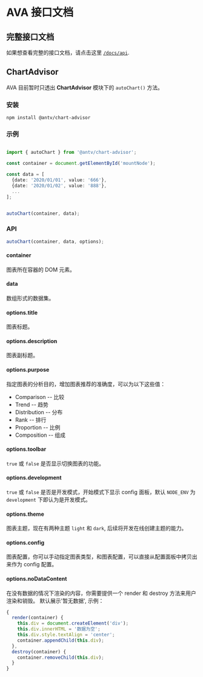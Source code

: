 # AVA 接口文档

## 完整接口文档

如果想查看完整的接口文档，请点击这里 [`/docs/api`](./../docs/api/index.md).

## ChartAdvisor

AVA 目前暂时只透出 **ChartAdvisor** 模块下的 `autoChart()` 方法。

### 安装

```shell
npm install @antv/chart-advisor
```

### 示例

```typescript

import { autoChart } from '@antv/chart-advisor';

const container = document.getElementById('mountNode');

const data = [
  {date: '2020/01/01', value: '666'},
  {date: '2020/01/02', value: '888'},
  ...
];


autoChart(container, data);
```

### API

```typescript
autoChart(container, data, options);
```

#### container

图表所在容器的 DOM 元素。

#### data

数组形式的数据集。

#### options.title

图表标题。

#### options.description

图表副标题。

#### options.purpose

指定图表的分析目的，增加图表推荐的准确度，可以为以下这些值：

* Comparison -- 比较
* Trend -- 趋势
* Distribution -- 分布
* Rank -- 排行
* Proportion -- 比例
* Composition -- 组成

#### options.toolbar

`true` 或 `false` 是否显示切换图表的功能。

#### options.development

`true` 或 `false` 是否是开发模式，开始模式下显示 config 面板，默认 `NODE_ENV` 为 `development` 下即认为是开发模式。

#### options.theme

图表主题，现在有两种主题 `light` 和 `dark`, 后续将开发在线创建主题的能力。

#### options.config

图表配置，你可以手动指定图表类型，和图表配置，可以直接从配置面板中拷贝出来作为 config 配置。

#### options.noDataContent

在没有数据的情况下渲染的内容，你需要提供一个 render 和 destroy 方法来用户渲染和销毁。 默认展示'暂无数据', 示例：

```typescript
{
  render(container) {
    this.div = document.createElement('div');
    this.div.innerHTML = '数据为空';
    this.div.style.textAlign = 'center';
    container.appendChild(this.div);
  },
  destroy(container) {
    container.removeChild(this.div);
  }
}
```
